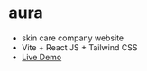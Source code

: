 # aura

- skin care company website
- Vite + React JS + Tailwind CSS
- [Live Demo](https://aura-umber.vercel.app)
